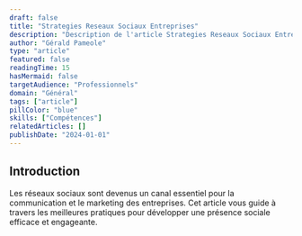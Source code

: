 ```yaml
---
draft: false
title: "Strategies Reseaux Sociaux Entreprises"
description: "Description de l'article Strategies Reseaux Sociaux Entreprises"
author: "Gérald Pameole"
type: "article"
featured: false
readingTime: 15
hasMermaid: false
targetAudience: "Professionnels"
domain: "Général"
tags: ["article"]
pillColor: "blue"
skills: ["Compétences"]
relatedArticles: []
publishDate: "2024-01-01"
---
```






## Introduction

Les réseaux sociaux sont devenus un canal essentiel pour la communication et le marketing des entreprises. Cet article vous guide à travers les meilleures pratiques pour développer une présence sociale efficace et engageante.
